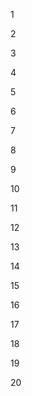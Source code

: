 1



2




3





4




5




6




7





8



9



10




11



12


13



14



15




16





17




18





19




20

